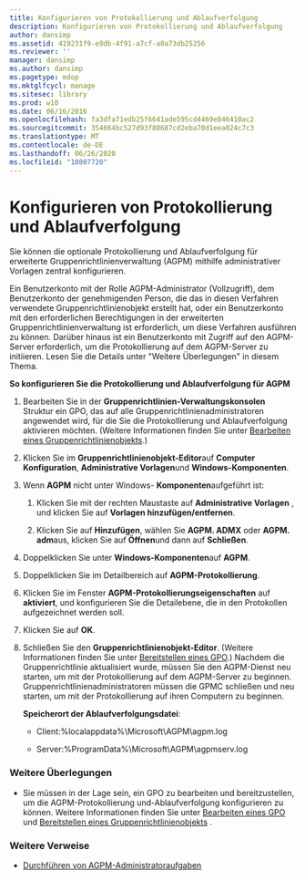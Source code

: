 ```yaml
---
title: Konfigurieren von Protokollierung und Ablaufverfolgung
description: Konfigurieren von Protokollierung und Ablaufverfolgung
author: dansimp
ms.assetid: 419231f9-e9db-4f91-a7cf-a0a73db25256
ms.reviewer: ''
manager: dansimp
ms.author: dansimp
ms.pagetype: mdop
ms.mktglfcycl: manage
ms.sitesec: library
ms.prod: w10
ms.date: 06/16/2016
ms.openlocfilehash: fa3dfa71edb25f6641ade595cd4469e846410ac2
ms.sourcegitcommit: 354664bc527d93f80687cd2eba70d1eea024c7c3
ms.translationtype: MT
ms.contentlocale: de-DE
ms.lasthandoff: 06/26/2020
ms.locfileid: "10807720"
---
```

# Konfigurieren von Protokollierung und Ablaufverfolgung


Sie können die optionale Protokollierung und Ablaufverfolgung für erweiterte Gruppenrichtlinienverwaltung (AGPM) mithilfe administrativer Vorlagen zentral konfigurieren.

Ein Benutzerkonto mit der Rolle AGPM-Administrator (Vollzugriff), dem Benutzerkonto der genehmigenden Person, die das in diesen Verfahren verwendete Gruppenrichtlinienobjekt erstellt hat, oder ein Benutzerkonto mit den erforderlichen Berechtigungen in der erweiterten Gruppenrichtlinienverwaltung ist erforderlich, um diese Verfahren ausführen zu können. Darüber hinaus ist ein Benutzerkonto mit Zugriff auf den AGPM-Server erforderlich, um die Protokollierung auf dem AGPM-Server zu initiieren. Lesen Sie die Details unter "Weitere Überlegungen" in diesem Thema.

**So konfigurieren Sie die Protokollierung und Ablaufverfolgung für AGPM**

1.  Bearbeiten Sie in der **Gruppenrichtlinien-Verwaltungskonsolen** Struktur ein GPO, das auf alle Gruppenrichtlinienadministratoren angewendet wird, für die Sie die Protokollierung und Ablaufverfolgung aktivieren möchten. (Weitere Informationen finden Sie unter [Bearbeiten eines Gruppenrichtlinienobjekts](editing-a-gpo.md).)

2.  Klicken Sie im **Gruppenrichtlinienobjekt-Editor**auf **Computer Konfiguration**, **Administrative Vorlagen**und **Windows-Komponenten**.

3.  Wenn **AGPM** nicht unter Windows- **Komponenten**aufgeführt ist:

    1.  Klicken Sie mit der rechten Maustaste auf **Administrative Vorlagen** , und klicken Sie auf **Vorlagen hinzufügen/entfernen**.

    2.  Klicken Sie auf **Hinzufügen**, wählen Sie **AGPM. ADMX** oder **AGPM. adm**aus, klicken Sie auf **Öffnen**und dann auf **Schließen**.

4.  Doppelklicken Sie unter **Windows-Komponenten**auf **AGPM**.

5.  Doppelklicken Sie im Detailbereich auf **AGPM-Protokollierung**.

6.  Klicken Sie im Fenster **AGPM-Protokollierungseigenschaften** auf **aktiviert**, und konfigurieren Sie die Detailebene, die in den Protokollen aufgezeichnet werden soll.

7.  Klicken Sie auf **OK**.

8.  Schließen Sie den **Gruppenrichtlinienobjekt-Editor**. (Weitere Informationen finden Sie unter [Bereitstellen eines GPO](deploy-a-gpo.md).) Nachdem die Gruppenrichtlinie aktualisiert wurde, müssen Sie den AGPM-Dienst neu starten, um mit der Protokollierung auf dem AGPM-Server zu beginnen. Gruppenrichtlinienadministratoren müssen die GPMC schließen und neu starten, um mit der Protokollierung auf ihren Computern zu beginnen.

    **Speicherort der Ablaufverfolgungsdatei**:

    -   Client:%localappdata%\\Microsoft\\AGPM\\agpm.log

    -   Server:%ProgramData%\\Microsoft\\AGPM\\agpmserv.log

### Weitere Überlegungen

-   Sie müssen in der Lage sein, ein GPO zu bearbeiten und bereitzustellen, um die AGPM-Protokollierung und-Ablaufverfolgung konfigurieren zu können. Weitere Informationen finden Sie unter [Bearbeiten eines GPO](editing-a-gpo.md) und [Bereitstellen eines Gruppenrichtlinienobjekts](deploy-a-gpo.md) .

### Weitere Verweise

-   [Durchführen von AGPM-Administratoraufgaben](performing-agpm-administrator-tasks.md)

 

 





